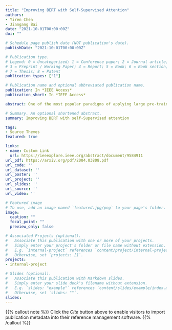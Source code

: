 ```yaml
---
title: "Improving BERT with Self-Supervised Attention"
authors:
- Yiren Chen
- Jiangang Bai
date: "2021-10-01T00:00:00Z"
doi: ""

# Schedule page publish date (NOT publication's date).
publishDate: "2021-10-01T00:00:00Z"

# Publication type.
# Legend: 0 = Uncategorized; 1 = Conference paper; 2 = Journal article;
# 3 = Preprint / Working Paper; 4 = Report; 5 = Book; 6 = Book section;
# 7 = Thesis; 8 = Patent
publication_types: ["1"]

# Publication name and optional abbreviated publication name.
publication: In *IEEE Access*
publication_short: In *IEEE Access*

abstract: One of the most popular paradigms of applying large pre-trained NLP models such as BERT is to fine-tune it on a smaller dataset. However, one challenge remains as the fine-tuned model often overfits on smaller datasets. A symptom of this phenomenon is that irrelevant or misleading words in the sentence, which are easy to understand for human beings, can substantially degrade the performance of these fine-tuned BERT models. In this paper, we propose a novel technique, called Self-Supervised Attention (SSA) to help facilitate this generalization challenge. Specifically, SSA automatically generates weak, token-level attention labels iteratively by probing the fine-tuned model from the previous iteration. We investigate two different ways of integrating SSA into BERT and propose a hybrid approach to combine their benefits. Empirically, through a variety of public datasets, we illustrate significant performance improvement using our SSA-enhanced BERT model.

# Summary. An optional shortened abstract.
summary: Improving BERT with self-Supervised attention

tags:
- Source Themes
featured: true

links:
- name: Custom Link
  url: https://ieeexplore.ieee.org/abstract/document/9584911
url_pdf: https://arxiv.org/pdf/2004.03808.pdf
url_code: ''
url_dataset: ''
url_poster: ''
url_project: ''
url_slides: ''
url_source: ''
url_video: ''

# Featured image
# To use, add an image named `featured.jpg/png` to your page's folder. 
image:
  caption: ""
  focal_point: ""
  preview_only: false

# Associated Projects (optional).
#   Associate this publication with one or more of your projects.
#   Simply enter your project's folder or file name without extension.
#   E.g. `internal-project` references `content/project/internal-project/index.md`.
#   Otherwise, set `projects: []`.
projects:
- internal-project

# Slides (optional).
#   Associate this publication with Markdown slides.
#   Simply enter your slide deck's filename without extension.
#   E.g. `slides: "example"` references `content/slides/example/index.md`.
#   Otherwise, set `slides: ""`.
slides:
---
```


{{% callout note %}}
Click the *Cite* button above to enable visitors to import publication metadata into their reference management software.
{{% /callout %}}
